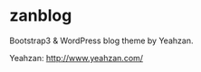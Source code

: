 zanblog
=======

Bootstrap3 &amp; WordPress blog theme by Yeahzan.

Yeahzan: http://www.yeahzan.com/
